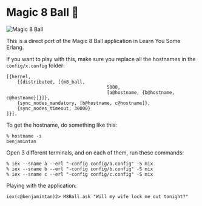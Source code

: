 # Magic 8 Ball :8ball:

![Magic 8 Ball](http://learnyousomeerlang.com/static/img/magic-8-ball.png)

This is a direct port of the Magic 8 Ball application in Learn You Some Erlang.

If you want to play with this, make sure you replace all the hostnames in the `config/x.config` folder:

```
[{kernel,
	[{distributed, [{m8_ball,
									 5000,
									 [a@hostname, {b@hostname, c@hostname}]}]},
	{sync_nodes_mandatory, [b@hostname, c@hostname]},
	{sync_nodes_timeout, 30000}
]}].
```

To get the hostname, do something like this:

```
% hostname -s
benjamintan
```

Open 3 different terminals, and on each of them, run these commands:

```
% iex --sname a --erl "-config config/a.config" -S mix
% iex --sname b --erl "-config config/b.config" -S mix
% iex --sname c --erl "-config config/c.config" -S mix
```

Playing with the application:

```
iex(c@benjamintan)2> M8Ball.ask "Will my wife lock me out tonight?"
```
